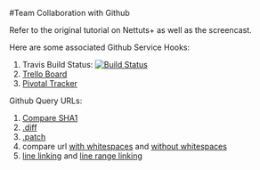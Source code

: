 #Team Collaboration with Github

Refer to the original tutorial on Nettuts+ as well as the screencast.

Here are some associated Github Service Hooks:

1. Travis Build Status: [![Build Status](https://travis-ci.org/NETTUTS/team-collaboration-github.png)](https://travis-ci.org/NETTUTS/team-collaboration-github)
2. [Trello Board](https://trello.com/board/nettuts-team/511457e89bc4f756710082fb)
3. [Pivotal Tracker](https://www.pivotaltracker.com/projects/751089)

Github Query URLs:

1. [Compare SHA1](https://github.com/NETTUTS/team-collaboration-github/compare/4ba0bec2f873f2a0da0cf4ffa89253365077a24e...0972a977680f6e136f9bf3d1983207fc8698f47a)
2. [.diff](https://github.com/NETTUTS/team-collaboration-github/compare/4ba0bec2f873f2a0da0cf4ffa89253365077a24e...0972a977680f6e136f9bf3d1983207fc8698f47a.diff)
3. [.patch](https://github.com/NETTUTS/team-collaboration-github/compare/4ba0bec2f873f2a0da0cf4ffa89253365077a24e...0972a977680f6e136f9bf3d1983207fc8698f47a.patch)
4. compare url [with whitespaces](https://github.com/NETTUTS/team-collaboration-github/compare/e03cf4edefed319f7a8ebb8e1422088ab555252a...5bd7214fa15715afe7be8bccaa4959b3fcd70ff9) and [without whitespaces](https://github.com/NETTUTS/team-collaboration-github/compare/e03cf4edefed319f7a8ebb8e1422088ab555252a...5bd7214fa15715afe7be8bccaa4959b3fcd70ff9?w=1)
5. [line linking](https://github.com/NETTUTS/team-collaboration-github/blob/master/.travis.yml#L4) and [line range linking](https://github.com/NETTUTS/team-collaboration-github/blob/master/.travis.yml#L2-3)
